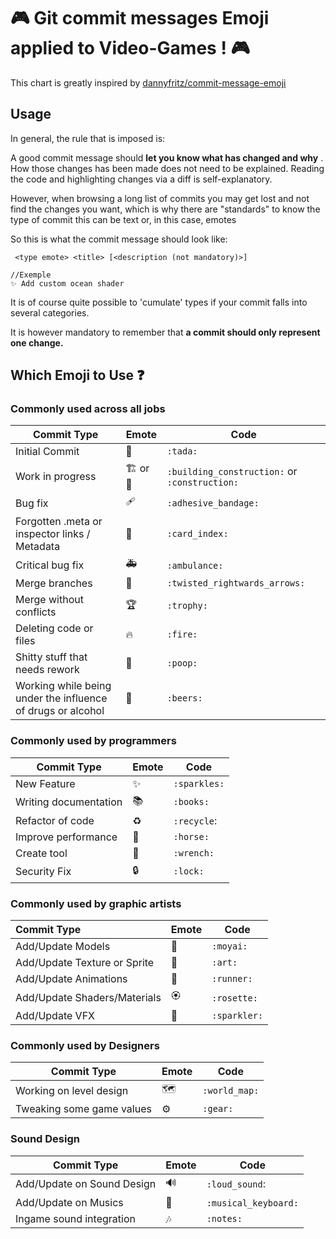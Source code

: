 # 🎮 Git commit messages Emoji applied to Video-Games ! 🎮



This chart is greatly inspired  by [dannyfritz/commit-message-emoji](https://github.com/dannyfritz/commit-message-emoji)



## Usage

In general, the rule that is imposed is:

A good commit message should  **let you know what has changed and why** . How those changes has been made does not need to be explained. Reading the code and highlighting changes via a diff is self-explanatory.

However, when browsing a long list of commits you may get lost and not find the changes you want, which is why there are "standards" to know the type of commit this can be text or, in this case, emotes

So this is what the commit message should look like:

```less
 <type emote> <title> [<description (not mandatory)>]

//Exemple
✨ Add custom ocean shader
```

It is of course quite possible to 'cumulate' types if your commit falls into several categories.

It is however mandatory to remember that **a commit  should only represent one change.** 

## Which Emoji to Use ❓

### Commonly used across all jobs

| Commit Type                                                 | Emote                                     | Code                                              |
| ----------------------------------------------------------- | ----------------------------------------- | ------------------------------------------------- |
| Initial Commit                                              | :tada:                                    | `:tada:`                                          |
| Work in progress                                            | :building_construction: or :construction: | ``:building_construction:`` or ``:construction:`` |
| Bug fix                                                     | 🩹                                         | `:adhesive_bandage:`                              |
| Forgotten .meta or inspector links / Metadata               | :card_index:                              | ``:card_index:``                                  |
| Critical bug fix                                            | :ambulance:                               | `:ambulance:` ​                                    |
| Merge branches                                              | :twisted_rightwards_arrows:               | ``:twisted_rightwards_arrows:``                   |
| Merge without conflicts                                     | 🏆                                         | ``:trophy:``                                      |
| Deleting code or files                                      | :fire:                                    | ``:fire:``                                        |
| Shitty stuff that needs rework                              | 💩                                         | ``:poop:``                                        |
| Working while being under the influence of drugs or alcohol | :beers:                                   | ``:beers:``                                       |

### Commonly used by programmers

| Commit Type           | Emote      | Code          |
| --------------------- | ---------- | ------------- |
| New Feature           | :sparkles: | `:sparkles:`  |
| Writing documentation | 📚          | ``:books:``   |
| Refactor of code      | :recycle:  | ``:recycle``: |
| Improve performance   | :horse:    | ``:horse:``   |
| Create tool           | :wrench:   | ``:wrench:``  |
| Security Fix          | :lock:     | ``:lock:``    |

### Commonly used by graphic artists

| Commit Type                  | Emote      | Code           |
| :--------------------------- | ---------- | -------------- |
| Add/Update Models            | :moyai:    | ``:moyai:``    |
| Add/Update Texture or Sprite | :art:      | ``:art:``      |
| Add/Update Animations        | :runner:   | ``:runner:``   |
| Add/Update Shaders/Materials | :rosette:  | ``:rosette:``​  |
| Add/Update VFX               | :sparkler: | ``:sparkler:`` |



### Commonly used by Designers

| Commit Type               | Emote       | Code            |
| ------------------------- | ----------- | --------------- |
| Working on level design   | :world_map: | ``:world_map:`` |
| Tweaking some game values | :gear:      | ``:gear:``      |



### Sound Design

| Commit Type                | Emote              | Code                   |
| -------------------------- | ------------------ | ---------------------- |
| Add/Update on Sound Design | :loud_sound:       | ``:loud_sound``:       |
| Add/Update on Musics       | :musical_keyboard: | ``:musical_keyboard:``​ |
| Ingame sound integration   | :notes:            | ``:notes:``            |

